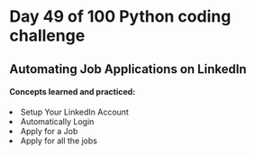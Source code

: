 <h1> Day 49 of 100 Python coding challenge </h1>
<h2>Automating Job Applications on LinkedIn</h2>

<h4> Concepts learned and practiced: </h4>
<li>Setup Your LinkedIn Account
<li>Automatically Login
<li>Apply for a Job
<li>Apply for all the jobs

